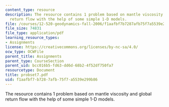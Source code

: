 ```yaml
---
content_type: resource
description: The resource contains 1 problem based on mantle viscosity and global
  return flow with the help of some simple 1-D models.
file: /courses/12-520-geodynamics-fall-2006/f1aafbf7b7287afb75f7a5539e299b86_probset7.pdf
file_size: 74831
file_type: application/pdf
learning_resource_types:
- Assignments
license: https://creativecommons.org/licenses/by-nc-sa/4.0/
ocw_type: OCWFile
parent_title: Assignments
parent_type: CourseSection
parent_uid: bcc016b5-fd63-dd6d-68b2-4f52df750fa7
resourcetype: Document
title: probset7.pdf
uid: f1aafbf7-b728-7afb-75f7-a5539e299b86
---
```

The resource contains 1 problem based on mantle viscosity and global return flow with the help of some simple 1-D models.
